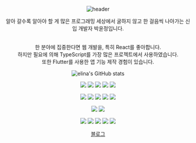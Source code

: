<div align="center">
  
![header](https://capsule-render.vercel.app/api?type=slice&color=timeGradient&height=200&section=header&text=Junior%20Developer%20Elina&fontAlign=50&fontSize=60&fontColor=d6ace6&reversal=true&animation=fadeIn&fontAlignY=50)

  <p>
    알아 갈수록 알아야 할 게 많은 프로그래밍 세상에서 굴하지 않고 한 걸음씩 나아가는 신입 개발자 박윤정입니다. <br/> <br/>
  </p>
  <p>
    한 분야에 집중한다면 웹 개발을, 특히 React를 좋아합니다. <br/>
    하지만 필요에 의해 TypeScript를 가장 많은 프로젝트에서 사용하였습니다.<br/>
    또한 Flutter를 사용한 앱 기능 제작 경험이 있습니다.
  </p>

![elina's GitHub stats](https://github-readme-stats.vercel.app/api?username=elinapark0818&show_icons=true&theme=gotham)
  
  


  <p>
    <img src="https://img.shields.io/badge/react-61DAFB?style=for-the-badge&logo=react&logoColor=black">
    <img src="https://img.shields.io/badge/javascript-F7DF1E?style=for-the-badge&logo=javascript&logoColor=black">
    <img src="https://img.shields.io/badge/typescript-3178C6?style=for-the-badge&logo=typescript&logoColor=black">
    <img src="https://img.shields.io/badge/Node.js-339933?style=for-the-badge&logo=Node.js&logoColor=white">
    <img src="https://img.shields.io/badge/Flutter-02569B?style=for-the-badge&logo=Flutter&logoColor=black">
  </p>

  <p>
    <img src="https://img.shields.io/badge/CSS3-1572B6?style=for-the-badge&logo=CSS3&logoColor=black">
    <img src="https://img.shields.io/badge/styled-components-DB7093?style=for-the-badge&logo=styled-components&logoColor=black">
    <img src="https://img.shields.io/badge/Tailwind CSS-06B6D4?style=for-the-badge&logo=Tailwind Css&logoColor=black">
    <img src="https://img.shields.io/badge/Sass-CC6699?style=for-the-badge&logo=Sass&logoColor=black">
    <img src="https://img.shields.io/badge/PostCSS-DD3A0A?style=for-the-badge&logo=PostCSS&logoColor=black">
  </p>
  
  <p>
    <img src="https://img.shields.io/badge/Redux-764ABC?style=for-the-badge&logo=Redux&logoColor=black">
    <img src="https://img.shields.io/badge/Recoil-018EF5?style=for-the-badge&logo=Recoil&logoColor=black">  
  </p>
  
  <p>
    <img src="https://img.shields.io/badge/GitHub-gray?style=flat&logo=GitHub&logoColor=black"/>
    <img src="https://img.shields.io/badge/Git-blue?style=flat&logo=Git&logoColor=F05032"/>
    <img src="https://img.shields.io/badge/Notion-b4f5bd?style=flat&logo=Notion&logoColor=black"/>
    <img src="https://img.shields.io/badge/Slack-4A154B?style=flat&logo=Slack&logoColor=black"/>
    <img src="https://img.shields.io/badge/Jira-green?style=flat&logo=Jira&logoColor=0052CC"/>
  </p>
  
  [블로그](https://velog.io/@elinapark)
</div>
